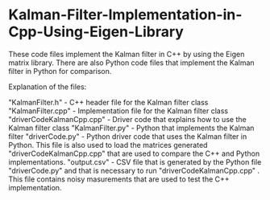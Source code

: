 # Kalman-Filter-Implementation-in-Cpp-Using-Eigen-Library

These code files implement the Kalman filter in C++ by using the Eigen matrix library. There are also Python code files that implement the Kalman filter in Python for comparison.

Explanation of the files:

"KalmanFilter.h" - C++ header file for the Kalman filter class
"KalmanFilter.cpp" - Implementation file for the Kalman filter class
"driverCodeKalmanCpp.cpp" - Driver code that explains how to use the Kalman filter class
"KalmanFilter.py"  - Python that implements the Kalman filter
"driverCode.py"  - Python driver code that uses the Kalman filter in Python. This file is also used to load the matrices generated "driverCodeKalmanCpp.cpp" that are used to compare the C++ and Python implementations.
"output.csv" - CSV file that is generated by the Python file "driverCode.py" and that is necessary to run "driverCodeKalmanCpp.cpp" . This file contains noisy masurements that are used to test the C++ implementation. 
